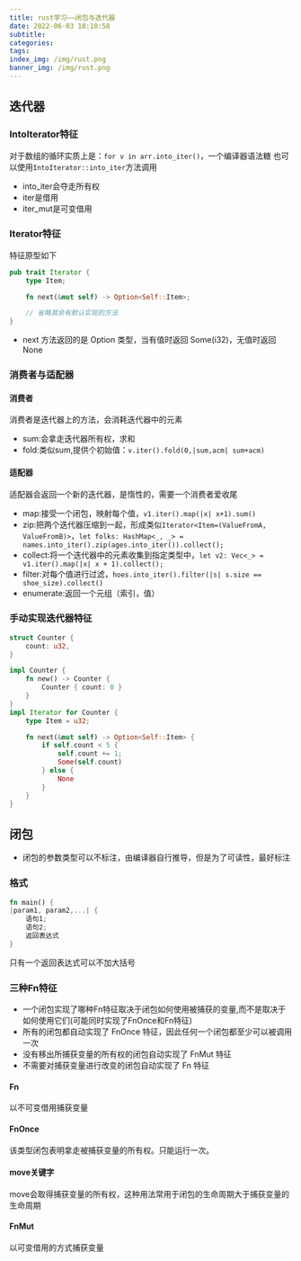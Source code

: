```yaml
---
title: rust学习——闭包与迭代器
date: 2022-06-03 18:10:58
subtitle:
categories:
tags:
index_img: /img/rust.png
banner_img: /img/rust.png
---
```

## 迭代器
### IntoIterator特征
对于数组的循环实质上是：`for v in arr.into_iter()`，一个编译器语法糖
也可以使用`IntoIterator::into_iter`方法调用
- into_iter会夺走所有权
- iter是借用
- iter_mut是可变借用
### Iterator特征
特征原型如下
```rust
pub trait Iterator {
    type Item;

    fn next(&mut self) -> Option<Self::Item>;

    // 省略其余有默认实现的方法
}
```
- next 方法返回的是 Option 类型，当有值时返回 Some(i32)，无值时返回 None
### 消费者与适配器
#### 消费者
消费者是迭代器上的方法，会消耗迭代器中的元素
- sum:会拿走迭代器所有权，求和
- fold:类似sum,提供个初始值：`v.iter().fold(0,|sum,acm| sum+acm)`
#### 适配器
适配器会返回一个新的迭代器，是惰性的，需要一个消费者爱收尾
- map:接受一个闭包，映射每个值，`v1.iter().map(|x| x+1).sum()`
- zip:把两个迭代器压缩到一起，形成类似`Iterator<Item=(ValueFromA, ValueFromB)>`，`let folks: HashMap<_, _> = names.into_iter().zip(ages.into_iter()).collect();`
- collect:将一个迭代器中的元素收集到指定类型中，`let v2: Vec<_> = v1.iter().map(|x| x + 1).collect();`
- filter:对每个值进行过滤，`hoes.into_iter().filter(|s| s.size == shoe_size).collect()`
- enumerate:返回一个元组（索引，值）
### 手动实现迭代器特征
```rust
struct Counter {
    count: u32,
}

impl Counter {
    fn new() -> Counter {
        Counter { count: 0 }
    }
}
impl Iterator for Counter {
    type Item = u32;

    fn next(&mut self) -> Option<Self::Item> {
        if self.count < 5 {
            self.count += 1;
            Some(self.count)
        } else {
            None
        }
    }
}
```
## 闭包
- 闭包的参数类型可以不标注，由编译器自行推导，但是为了可读性，最好标注
### 格式
```rust
fn main() {
|param1, param2,...| {
    语句1;
    语句2;
    返回表达式
}
```
只有一个返回表达式可以不加大括号
### 三种Fn特征
- 一个闭包实现了哪种Fn特征取决于闭包如何使用被捕获的变量,而不是取决于如何使用它们(可能同时实现了FnOnce和Fn特征)
- 所有的闭包都自动实现了 FnOnce 特征，因此任何一个闭包都至少可以被调用一次
- 没有移出所捕获变量的所有权的闭包自动实现了 FnMut 特征
- 不需要对捕获变量进行改变的闭包自动实现了 Fn 特征
#### Fn
以不可变借用捕获变量
#### FnOnce
该类型闭包表明拿走被捕获变量的所有权。只能运行一次。
#### move关键字
move会取得捕获变量的所有权，这种用法常用于闭包的生命周期大于捕获变量的生命周期
#### FnMut
以可变借用的方式捕获变量
